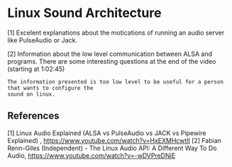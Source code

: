 Linux Sound Architecture
========================

[1] Excelent explanations about the motications of running an audio server like PulseAudio or Jack.

[2] Information about the low level communication between ALSA and programs. There are some interesting
    questions at the end of the video (starting at 1:02:45)
    
    The information presented is too low level to be useful for a person that wants to configure the
    sound on linux.

References
-----------

[1] Linux Audio Explained (ALSA vs PulseAudio vs JACK vs Pipewire Explained) , https://www.youtube.com/watch?v=HxEXMHcwtlI
[2] Fabian Renn-Giles (Independent) - The Linux Audio API: A Different Way To Do Audio, https://www.youtube.com/watch?v=-wDVPreDNjE


